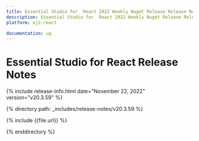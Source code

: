 ```yaml
---
title: Essential Studio for  React 2022 Weekly Nuget Release Release Notes  
description: Essential Studio for  React 2022 Weekly Nuget Release Release Notes  
platform: ej2-react

documentation: ug
---
```


# Essential Studio for  React   Release Notes  

{% include release-info.html date="November 22, 2022"  version="v20.3.59" %} 

{% directory path: _includes/release-notes/v20.3.59 %}

{% include {{file.url}} %}

{% enddirectory %}